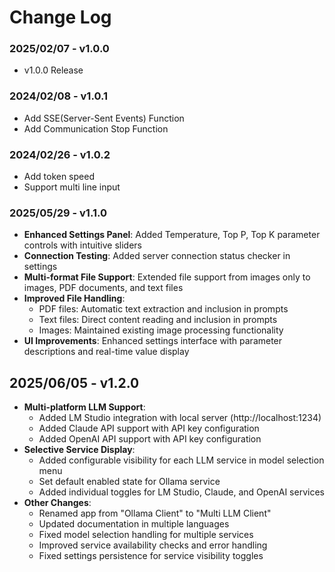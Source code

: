 # Change Log


### 2025/02/07 - v1.0.0

- v1.0.0 Release

### 2024/02/08 - v1.0.1

- Add SSE(Server-Sent Events) Function
- Add Communication Stop Function

### 2024/02/26 - v1.0.2

- Add token speed
- Support multi line input

### 2025/05/29 - v1.1.0

- **Enhanced Settings Panel**: Added Temperature, Top P, Top K parameter controls with intuitive sliders
- **Connection Testing**: Added server connection status checker in settings
- **Multi-format File Support**: Extended file support from images only to images, PDF documents, and text files
- **Improved File Handling**: 
  - PDF files: Automatic text extraction and inclusion in prompts
  - Text files: Direct content reading and inclusion in prompts
  - Images: Maintained existing image processing functionality
- **UI Improvements**: Enhanced settings interface with parameter descriptions and real-time value display

## 2025/06/05 - v1.2.0

- **Multi-platform LLM Support**:
  - Added LM Studio integration with local server (http://localhost:1234)
  - Added Claude API support with API key configuration
  - Added OpenAI API support with API key configuration
- **Selective Service Display**:
  - Added configurable visibility for each LLM service in model selection menu
  - Set default enabled state for Ollama service
  - Added individual toggles for LM Studio, Claude, and OpenAI services
- **Other Changes**:
  - Renamed app from "Ollama Client" to "Multi LLM Client"
  - Updated documentation in multiple languages
  - Fixed model selection handling for multiple services
  - Improved service availability checks and error handling
  - Fixed settings persistence for service visibility toggles
